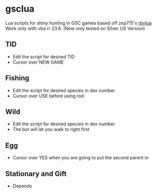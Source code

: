 # gsclua
Lua scripts for shiny hunting in GSC games based off zep715's [rbylua](https://github.com/zep715/rbylua)   
Work only with vba rr 23.6.
(Now only tested on Silver US Version)

## TID
- Edit the script for desired TID
- Cursor over NEW GAME

## Fishing
- Edit the script for desired species in dex number
- Cursor over USE before using rod

## Wild
- Edit the script for desired species in dex number
- The bot will let you walk to right first

## Egg
- Cursor over YES when you are going to put the second parent in

## Stationary and Gift
- Depends

